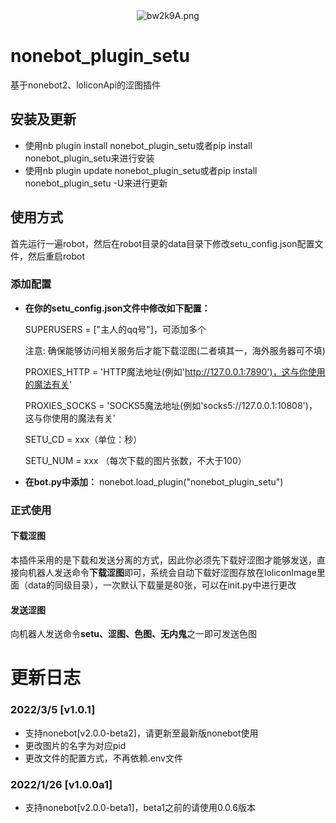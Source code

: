 <div align=center>
	<img src="https://s4.ax1x.com/2022/03/05/bw2k9A.png" alt="bw2k9A.png" border="0"/>
</div>

# nonebot_plugin_setu

基于nonebot2、loliconApi的涩图插件



## 安装及更新

- 使用nb plugin install nonebot_plugin_setu或者pip install nonebot_plugin_setu来进行安装
- 使用nb plugin update nonebot_plugin_setu或者pip install nonebot_plugin_setu -U来进行更新



## 使用方式

首先运行一遍robot，然后在robot目录的data目录下修改setu_config.json配置文件，然后重启robot



### 添加配置

- **在你的setu_config.json文件中修改如下配置：**

  SUPERUSERS = ["主人的qq号"]，可添加多个

  注意: 确保能够访问相关服务后才能下载涩图(二者填其一，海外服务器可不填)

  PROXIES_HTTP = 'HTTP魔法地址(例如'http://127.0.0.1:7890')，这与你使用的魔法有关'

  PROXIES_SOCKS = 'SOCKS5魔法地址(例如'socks5://127.0.0.1:10808')，这与你使用的魔法有关'

  SETU_CD = xxx（单位：秒）

  SETU_NUM = xxx （每次下载的图片张数，不大于100）

  

- **在bot.py中添加：**
  nonebot.load_plugin("nonebot_plugin_setu")



### 正式使用

#### 下载涩图

本插件采用的是下载和发送分离的方式，因此你必须先下载好涩图才能够发送，直接向机器人发送命令**下载涩图**即可，系统会自动下载好涩图存放在loliconImage里面（data的同级目录），一次默认下载量是80张，可以在init.py中进行更改

#### 发送涩图

向机器人发送命令**setu、涩图、色图、无内鬼**之一即可发送色图



# 更新日志

### 2022/3/5 [v1.0.1]

- 支持nonebot[v2.0.0-beta2]，请更新至最新版nonebot使用
- 更改图片的名字为对应pid
- 更改文件的配置方式，不再依赖.env文件



### 2022/1/26 [v1.0.0a1]

- 支持nonebot[v2.0.0-beta1]，beta1之前的请使用0.0.6版本

